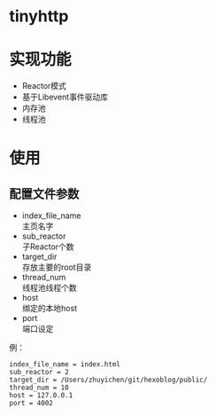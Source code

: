 # tinyhttp

# 实现功能
* Reactor模式  
* 基于Libevent事件驱动库  
* 内存池  
* 线程池  

# 使用

## 配置文件参数
* index_file_name     
  主页名字  
* sub_reactor     
  子Reactor个数  
* target_dir     
  存放主要的root目录  
* thread_num     
  线程池线程个数  
* host     
  绑定的本地host  
* port   
  端口设定  

例：
```
index_file_name = index.html
sub_reactor = 2
target_dir = /Users/zhuyichen/git/hexoblog/public/
thread_num = 10
host = 127.0.0.1
port = 4002
```


